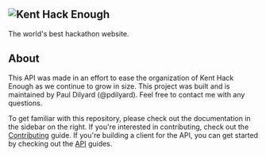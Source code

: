 ![Kent Hack Enough](http://khe.io/img/logo.png "Kent Hack Enough")
---
The world's best hackathon website.

## About
This API was made in an effort to ease the organization of Kent Hack Enough as we continue to grow in size. This project was built and is maintained by Paul Dilyard (@pdilyard). Feel free to contact me with any questions.

To get familiar with this repository, please check out the documentation in the sidebar on the right. If you're interested in contributing, check out the [Contributing](Contributing) guide. If you're building a client for the API, you can get started by checking out the [API](API) guides.